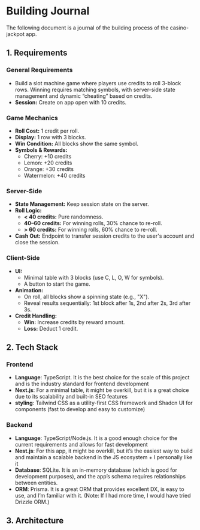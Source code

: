 # Building Journal

The following document is a journal of the building process of the casino-jackpot app.

## 1. Requirements

### General Requirements

- Build a slot machine game where players use credits to roll 3-block rows. Winning requires matching symbols, with server-side state management and dynamic “cheating” based on credits.
- **Session:** Create on app open with 10 credits.

### Game Mechanics

- **Roll Cost:** 1 credit per roll.
- **Display:** 1 row with 3 blocks.
- **Win Condition:** All blocks show the same symbol.
- **Symbols & Rewards:**
  - Cherry: +10 credits
  - Lemon: +20 credits
  - Orange: +30 credits
  - Watermelon: +40 credits

### Server-Side

- **State Management:** Keep session state on the server.
- **Roll Logic:**
  - **< 40 credits:** Pure randomness.
  - **40–60 credits:** For winning rolls, 30% chance to re-roll.
  - **> 60 credits:** For winning rolls, 60% chance to re-roll.
- **Cash Out:** Endpoint to transfer session credits to the user's account and close the session.

### Client-Side

- **UI:**
  - Minimal table with 3 blocks (use C, L, O, W for symbols).
  - A button to start the game.
- **Animation:**
  - On roll, all blocks show a spinning state (e.g., "X").
  - Reveal results sequentially: 1st block after 1s, 2nd after 2s, 3rd after 3s.
- **Credit Handling:**
  - **Win:** Increase credits by reward amount.
  - **Loss:** Deduct 1 credit.

## 2. Tech Stack

### Frontend

- **Language**: TypeScript. It is the best choice for the scale of this project and is the industry standard for frontend development
- **Next.js**: For a minimal table, it might be overkill, but it is a great choice due to its scalability and built-in SEO features
- **styling**: Tailwind CSS as a utility-first CSS framework and Shadcn UI for components (fast to develop and easy to customize)

### Backend

- **Language**: TypeScript/Node.js. It is a good enough choice for the current requirements and allows for fast development
- **Nest.js**: For this app, it might be overkill, but it’s the easiest way to build and maintain a scalable backend in the JS ecosystem + I personally like it
- **Database**: SQLite. It is an in-memory database (which is good for development purposes), and the app’s schema requires relationships between entities.
- **ORM**: Prisma. It is a great ORM that provides excellent DX, is easy to use, and I’m familiar with it. (Note: If I had more time, I would have tried Drizzle ORM.)

## 3. Architecture
